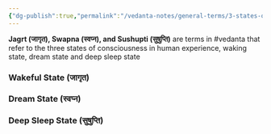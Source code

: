```yaml
---
{"dg-publish":true,"permalink":"/vedanta-notes/general-terms/3-states-of-consciousness/"}
---
```



**Jagrt (जागृत), Swapna (स्वप्न), and Sushupti (सुषुप्ति)** are terms in #vedanta that refer to the three states of consciousness in human experience, waking state, dream state and deep sleep state

### Wakeful State (जागृत)


### Dream State (स्वप्न)


### Deep Sleep State (सुषुप्ति)
